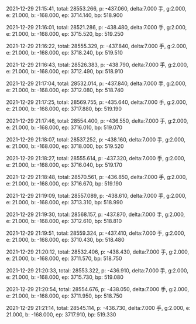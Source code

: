 2021-12-29 21:15:41, total: 28553.266, p: -437.060, delta:7.000 手, g:2.000, e: 21.000, b: -168.000, ep: 3714.140, bp: 518.900

2021-12-29 21:16:01, total: 28521.286, p: -438.480, delta:7.000 手, g:2.000, e: 21.000, b: -168.000, ep: 3715.520, bp: 519.250

2021-12-29 21:16:22, total: 28555.329, p: -437.840, delta:7.000 手, g:2.000, e: 21.000, b: -168.000, ep: 3718.240, bp: 519.510

2021-12-29 21:16:43, total: 28526.383, p: -438.790, delta:7.000 手, g:2.000, e: 21.000, b: -168.000, ep: 3712.490, bp: 518.910

2021-12-29 21:17:04, total: 28532.014, p: -437.840, delta:7.000 手, g:2.000, e: 21.000, b: -168.000, ep: 3712.080, bp: 518.740

2021-12-29 21:17:25, total: 28569.755, p: -435.640, delta:7.000 手, g:2.000, e: 21.000, b: -168.000, ep: 3717.880, bp: 519.190

2021-12-29 21:17:46, total: 28554.400, p: -436.550, delta:7.000 手, g:2.000, e: 21.000, b: -168.000, ep: 3716.010, bp: 519.070

2021-12-29 21:18:07, total: 28537.252, p: -438.160, delta:7.000 手, g:2.000, e: 21.000, b: -168.000, ep: 3718.000, bp: 519.520

2021-12-29 21:18:27, total: 28555.614, p: -437.320, delta:7.000 手, g:2.000, e: 21.000, b: -168.000, ep: 3716.040, bp: 519.170

2021-12-29 21:18:48, total: 28570.561, p: -436.850, delta:7.000 手, g:2.000, e: 21.000, b: -168.000, ep: 3716.670, bp: 519.190

2021-12-29 21:19:09, total: 28557.089, p: -438.610, delta:7.000 手, g:2.000, e: 21.000, b: -168.000, ep: 3713.310, bp: 518.990

2021-12-29 21:19:30, total: 28568.157, p: -437.870, delta:7.000 手, g:2.000, e: 21.000, b: -168.000, ep: 3712.610, bp: 518.810

2021-12-29 21:19:51, total: 28559.324, p: -437.410, delta:7.000 手, g:2.000, e: 21.000, b: -168.000, ep: 3710.430, bp: 518.480

2021-12-29 21:20:12, total: 28532.406, p: -438.430, delta:7.000 手, g:2.000, e: 21.000, b: -168.000, ep: 3711.570, bp: 518.750

2021-12-29 21:20:33, total: 28553.322, p: -436.910, delta:7.000 手, g:2.000, e: 21.000, b: -168.000, ep: 3715.730, bp: 519.080

2021-12-29 21:20:54, total: 28554.676, p: -438.050, delta:7.000 手, g:2.000, e: 21.000, b: -168.000, ep: 3711.950, bp: 518.750

2021-12-29 21:21:14, total: 28545.114, p: -436.730, delta:7.000 手, g:2.000, e: 21.000, b: -168.000, ep: 3717.910, bp: 519.330